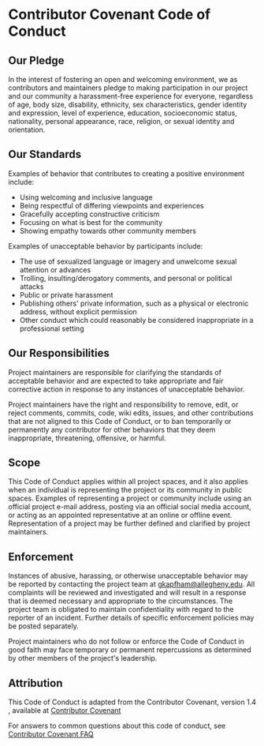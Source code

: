 # Contributor Covenant Code of Conduct

## Our Pledge

In the interest of fostering an open and welcoming environment, we as
contributors and maintainers pledge to making participation
in our project and our community a harassment-free experience for everyone,
regardless of age, body size, disability, ethnicity,
sex characteristics, gender identity and expression, level of experience,
education, socioeconomic status, nationality, personal
appearance, race, religion, or sexual identity and orientation.

## Our Standards

Examples of behavior that contributes to creating a positive
environment include:

- Using welcoming and inclusive language
- Being respectful of differing viewpoints and experiences
- Gracefully accepting constructive criticism
- Focusing on what is best for the community
- Showing empathy towards other community members

Examples of unacceptable behavior by participants include:

- The use of sexualized language or imagery and unwelcome
sexual attention or advances
- Trolling, insulting/derogatory comments, and personal or political attacks
- Public or private harassment
- Publishing others' private information, such as a physical or electronic address,
without explicit permission
- Other conduct which could reasonably be considered inappropriate in a
professional setting

## Our Responsibilities

Project maintainers are responsible for clarifying the standards of acceptable
behavior and are expected to take appropriate
and fair corrective action in response to any instances of unacceptable behavior.

Project maintainers have the right and responsibility to remove, edit, or reject
comments, commits, code, wiki edits, issues,
and other contributions that are not aligned to this Code of Conduct, or to ban
temporarily or permanently any contributor
for other behaviors that they deem inappropriate, threatening, offensive, or harmful.

## Scope

This Code of Conduct applies within all project spaces, and it also applies when
an individual is representing the project
or its community in public spaces. Examples of representing a project or community
include using an official project e-mail
address, posting via an official social media account, or acting as an appointed
representative at an online or offline event.
Representation of a project may be further defined and clarified by project maintainers.

## Enforcement

Instances of abusive, harassing, or otherwise unacceptable behavior may be reported
by contacting the project team at
gkapfham@allegheny.edu. All complaints will be reviewed and investigated and will
result in a response that is deemed
necessary and appropriate to the circumstances. The project team is obligated to
maintain confidentiality with regard
to the reporter of an incident. Further details of specific enforcement policies
may be posted separately.

Project maintainers who do not follow or enforce the Code of Conduct in good faith
may face temporary or permanent
repercussions as determined by other members of the project's leadership.

## Attribution

This Code of Conduct is adapted from the Contributor Covenant, version 1.4
, available at
[Contributor Covenant](https://www.contributor-covenant.org/version/1/4/code-of-conduct.html)

For answers to common questions about this code of conduct,
see [Contributor Covenant FAQ](https://www.contributor-covenant.org/faq)
